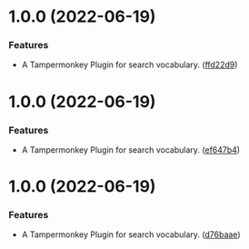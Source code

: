 # 1.0.0 (2022-06-19)


### Features

* A Tampermonkey Plugin for search vocabulary. ([ffd22d9](https://github.com/Thinker-ljn/vocabulary-helper/commit/ffd22d98b4af420aaf633959e1f8b946a23f583b))



# 1.0.0 (2022-06-19)


### Features

* A Tampermonkey Plugin for search vocabulary. ([ef647b4](https://github.com/Thinker-ljn/vocabulary-helper/commit/ef647b4d8ad4a080e7fad72474299b903fcd2959))



# 1.0.0 (2022-06-19)


### Features

* A Tampermonkey Plugin for search vocabulary. ([d76baae](https://github.com/Thinker-ljn/vocabulary-helper/commit/d76baaecded2e21a3255fd914c262010c0088581))



